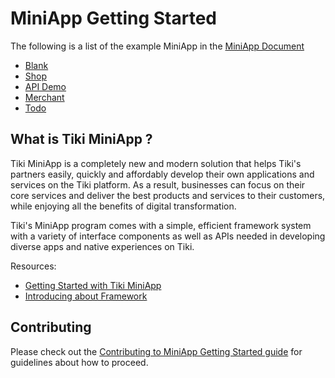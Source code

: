 # MiniApp Getting Started

The following is a list of the example MiniApp in the [MiniApp Document](https://miniapp.tiki.vn/docs/developer/getting-started)

- [Blank](https://github.com/tikivn/miniapp-getting-started/tree/main/blank)
- [Shop](https://github.com/tikivn/miniapp-getting-started/tree/main/shop)
- [API Demo](https://github.com/tikivn/miniapp-getting-started/tree/main/api-demo)
- [Merchant](https://github.com/tikivn/miniapp-getting-started/tree/main/merchant)
- [Todo](https://github.com/tikivn/miniapp-getting-started/tree/main/todo)

## What is Tiki MiniApp ?

Tiki MiniApp is a completely new and modern solution that helps Tiki's partners easily, quickly and affordably develop their own applications and services on the Tiki platform. As a result, businesses can focus on their core services and deliver the best products and services to their customers, while enjoying all the benefits of digital transformation.

Tiki's MiniApp program comes with a simple, efficient framework system with a variety of interface components as well as APIs needed in developing diverse apps and native experiences on Tiki.

Resources:

- [Getting Started with Tiki MiniApp](https://miniapp.tiki.vn/docs/developer/getting-started)
- [Introducing about Framework](https://miniapp.tiki.vn/docs/framework/overview)

## Contributing

Please check out the [Contributing to MiniApp Getting Started guide](https://github.com/tikivn/miniapp-getting-started/blob/main/CONTRIBUTING.md) for guidelines about how to proceed.
